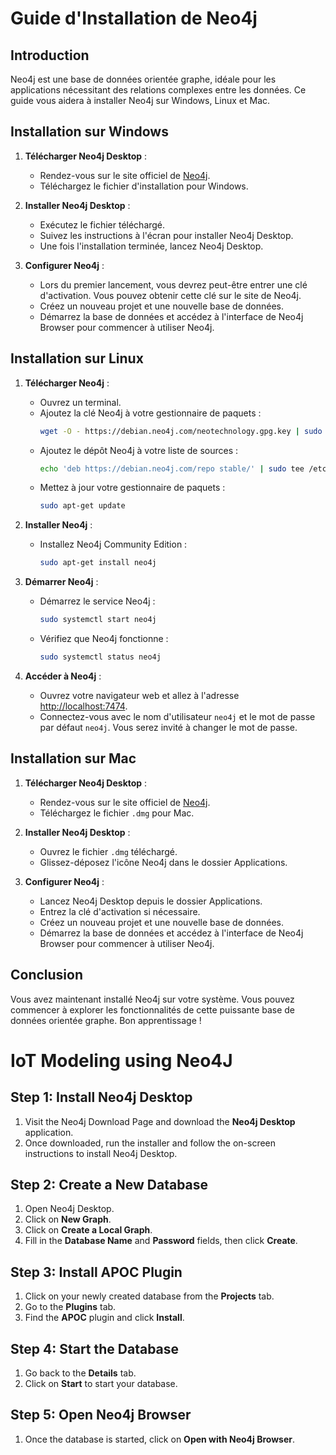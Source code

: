 # Guide d'Installation de Neo4j

## Introduction
Neo4j est une base de données orientée graphe, idéale pour les applications nécessitant des relations complexes entre les données. Ce guide vous aidera à installer Neo4j sur Windows, Linux et Mac.

## Installation sur Windows

1. **Télécharger Neo4j Desktop** :
   - Rendez-vous sur le site officiel de [Neo4j](https://neo4j.com/download-center/).
   - Téléchargez le fichier d'installation pour Windows.

2. **Installer Neo4j Desktop** :
   - Exécutez le fichier téléchargé.
   - Suivez les instructions à l'écran pour installer Neo4j Desktop.
   - Une fois l'installation terminée, lancez Neo4j Desktop.

3. **Configurer Neo4j** :
   - Lors du premier lancement, vous devrez peut-être entrer une clé d'activation. Vous pouvez obtenir cette clé sur le site de Neo4j.
   - Créez un nouveau projet et une nouvelle base de données.
   - Démarrez la base de données et accédez à l'interface de Neo4j Browser pour commencer à utiliser Neo4j.

## Installation sur Linux

1. **Télécharger Neo4j** :
   - Ouvrez un terminal.
   - Ajoutez la clé Neo4j à votre gestionnaire de paquets :
     ```bash
     wget -O - https://debian.neo4j.com/neotechnology.gpg.key | sudo apt-key add -
     ```
   - Ajoutez le dépôt Neo4j à votre liste de sources :
     ```bash
     echo 'deb https://debian.neo4j.com/repo stable/' | sudo tee /etc/apt/sources.list.d/neo4j.list
     ```
   - Mettez à jour votre gestionnaire de paquets :
     ```bash
     sudo apt-get update
     ```

2. **Installer Neo4j** :
   - Installez Neo4j Community Edition :
     ```bash
     sudo apt-get install neo4j
     ```

3. **Démarrer Neo4j** :
   - Démarrez le service Neo4j :
     ```bash
     sudo systemctl start neo4j
     ```
   - Vérifiez que Neo4j fonctionne :
     ```bash
     sudo systemctl status neo4j
     ```

4. **Accéder à Neo4j** :
   - Ouvrez votre navigateur web et allez à l'adresse [http://localhost:7474](http://localhost:7474).
   - Connectez-vous avec le nom d'utilisateur `neo4j` et le mot de passe par défaut `neo4j`. Vous serez invité à changer le mot de passe.

## Installation sur Mac

1. **Télécharger Neo4j Desktop** :
   - Rendez-vous sur le site officiel de [Neo4j](https://neo4j.com/download-center/).
   - Téléchargez le fichier `.dmg` pour Mac.

2. **Installer Neo4j Desktop** :
   - Ouvrez le fichier `.dmg` téléchargé.
   - Glissez-déposez l'icône Neo4j dans le dossier Applications.

3. **Configurer Neo4j** :
   - Lancez Neo4j Desktop depuis le dossier Applications.
   - Entrez la clé d'activation si nécessaire.
   - Créez un nouveau projet et une nouvelle base de données.
   - Démarrez la base de données et accédez à l'interface de Neo4j Browser pour commencer à utiliser Neo4j.

## Conclusion
Vous avez maintenant installé Neo4j sur votre système. Vous pouvez commencer à explorer les fonctionnalités de cette puissante base de données orientée graphe. Bon apprentissage !


# IoT Modeling using Neo4J

## Step 1: Install Neo4j Desktop

1. Visit the Neo4j Download Page and download the **Neo4j Desktop** application.
2. Once downloaded, run the installer and follow the on-screen instructions to install Neo4j Desktop.

## Step 2: Create a New Database

1. Open Neo4j Desktop.
2. Click on **New Graph**.
3. Click on **Create a Local Graph**.
4. Fill in the **Database Name** and **Password** fields, then click **Create**.

## Step 3: Install APOC Plugin

1. Click on your newly created database from the **Projects** tab.
2. Go to the **Plugins** tab.
3. Find the **APOC** plugin and click **Install**.

## Step 4: Start the Database

1. Go back to the **Details** tab.
2. Click on **Start** to start your database.

## Step 5: Open Neo4j Browser

1. Once the database is started, click on **Open with Neo4j Browser**.